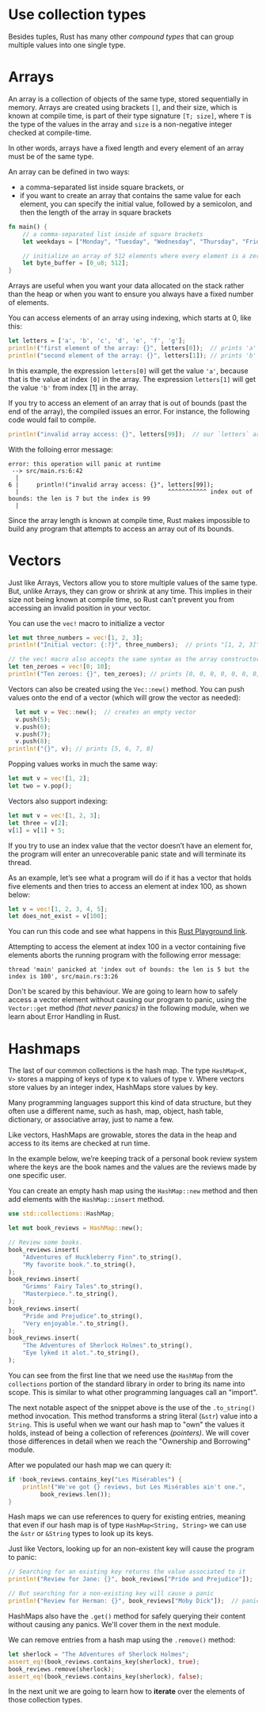 # Use collection types

Besides tuples, Rust has many other *compound types* that can group multiple values into one single type.

# Arrays

An array is a collection of objects of the same type, stored sequentially in memory. Arrays are
created using brackets `[]`, and their size, which is known at compile time, is part of their type
signature `[T; size]`, where `T` is the type of the values in the array and `size` is a non-negative
integer checked at compile-time.

In other words, arrays have a fixed length and every element of an array must be of the same type.

An array can be defined in two ways:

-   a comma-separated list inside square brackets, or
-   if you want to create an array that contains the same value for each element, you can specify
    the initial value, followed by a semicolon, and then the length of the array in square brackets

```rust
fn main() {
    // a comma-separated list inside of square brackets
    let weekdays = ["Monday", "Tuesday", "Wednesday", "Thursday", "Friday", "Saturday", "Sunday"];

    // initialize an array of 512 elements where every element is a zero
    let byte_buffer = [0_u8; 512];
}
```

Arrays are useful when you want your data allocated on the stack rather than the heap or when you
want to ensure you always have a fixed number of elements.

You can access elements of an array using indexing, which starts at 0, like this:

```rust
let letters = ['a', 'b', 'c', 'd', 'e', 'f', 'g'];
println!("first element of the array: {}", letters[0]);  // prints 'a'
println!("second element of the array: {}", letters[1]); // prints 'b'
```

In this example, the expression `letters[0]` will get the value `'a'`, because that is the value at
index `[0]` in the array. The expression `letters[1]` will get the value `'b'` from index [1] in the
array.

If you try to access an element of an array that is out of bounds (past the end of the array), the
compiled issues an error. For instance, the following code would fail to compile.

```rust
println!("invalid array access: {}", letters[99]);  // our `letters` array have only 7 elements
```

With the folloing error message:

    error: this operation will panic at runtime
     --> src/main.rs:6:42
      |
    6 |     println!("invalid array access: {}", letters[99]);
      |                                          ^^^^^^^^^^^ index out of bounds: the len is 7 but the index is 99
      |

Since the array length is known at compile time, Rust makes impossible to build any program that
attempts to access an array out of its bounds.

# Vectors

Just like Arrays, Vectors allow you to store multiple values of the same type. But, unlike Arrays,
they can grow or shrink at any time. This implies in their size not being known at compile time, so
Rust can't prevent you from accessing an invalid position in your vector.

You can use the `vec!` macro to initialize a vector

```rust
let mut three_numbers = vec![1, 2, 3];
println!("Initial vector: {:?}", three_numbers);  // prints "[1, 2, 3]"

// the vec! macro also accepts the same syntax as the array constructor
let ten_zeroes = vec![0; 10];
println!("Ten zeroes: {}", ten_zeroes); // prints [0, 0, 0, 0, 0, 0, 0, 0, 0, 0]
```

Vectors can also be created using the `Vec::new()` method. You can push values onto the end of a
vector (which will grow the vector as needed):

```rust
  let mut v = Vec::new();  // creates an empty vector
  v.push(5);
  v.push(6);
  v.push(7);
  v.push(8);
println!("{}", v); // prints [5, 6, 7, 8]
```

Popping values works in much the same way:

```rust
let mut v = vec![1, 2];
let two = v.pop();
```

Vectors also support indexing:

```rust
let mut v = vec![1, 2, 3];
let three = v[2];
v[1] = v[1] + 5;
```

If you try to use an index value that the vector doesn’t have an element for, the program will enter
an unrecoverable panic state and will terminate its thread.

As an example, let’s see what a program will do if it has a vector that holds five elements and then
tries to access an element at index 100, as shown below:

```rust
let v = vec![1, 2, 3, 4, 5];
let does_not_exist = v[100];
```

You can run this code and see what happens in this [Rust Playground link](https://play.rust-lang.org/?version=stable&mode=debug&edition=2018&gist=97a26b29e4839247c4228ec75bfe856c).

Attempting to access the element at index 100 in a vector containing five elements aborts the
running program with the following error message:

    thread 'main' panicked at 'index out of bounds: the len is 5 but the index is 100', src/main.rs:3:26

Don't be scared by this behaviour. We are going to learn how to safely access a vector element
without causing our program to panic, using the `Vector::get` method *(that never panics)* in the
following module, when we learn about Error Handling in Rust.


# Hashmaps

The last of our common collections is the hash map. The type `HashMap<K, V>` stores a mapping of
keys of type `K` to values of type `V`. Where vectors store values by an integer index, HashMaps
store values by key.

Many programming languages support this kind of data structure, but they often use a different name,
such as hash, map, object, hash table, dictionary, or associative array, just to name a few.

Like vectors, HashMaps are growable, stores the data in the heap and access to its items are checked
at run time.

In the example below, we’re keeping track of a personal book review system where the keys are the
book names and the values are the reviews made by one specific user.

You can create an empty hash map using the `HashMap::new` method and then add elements with the
`HashMap::insert` method.

```rust
use std::collections::HashMap;

let mut book_reviews = HashMap::new();

// Review some books.
book_reviews.insert(
    "Adventures of Huckleberry Finn".to_string(),
    "My favorite book.".to_string(),
);
book_reviews.insert(
    "Grimms' Fairy Tales".to_string(),
    "Masterpiece.".to_string(),
);
book_reviews.insert(
    "Pride and Prejudice".to_string(),
    "Very enjoyable.".to_string(),
);
book_reviews.insert(
    "The Adventures of Sherlock Holmes".to_string(),
    "Eye lyked it alot.".to_string(),
);

```

You can see from the first line that we need use the `HashMap` from the `collections` portion of the
standard library in order to bring its name into scope. This is similar to what other programming
languages call an "import".

The next notable aspect of the snippet above is the use of the `.to_string()` method
invocation. This method transforms a string literal (`&str`) value into a `String`. This is useful
when we want our hash map to "own" the values it holds, instead of being a collection of references
*(pointers)*. We will cover those differences in detail when we reach the "Ownership and Borrowing"
module.

After we populated our hash map we can query it:

```rust
if !book_reviews.contains_key("Les Misérables") {
    println!("We've got {} reviews, but Les Misérables ain't one.",
	     book_reviews.len());
}
```

Hash maps we can use references to query for existing entries, meaning that even if our hash map is
of type `HashMap<String, String>` we can use the `&str` or `&String` types to look up its keys.

Just like Vectors, looking up for an non-existent key will cause the program to panic:

```rust
// Searching for an existing key returns the value associated to it
println!("Review for Jane: {}", book_reviews["Pride and Prejudice"]);

// But searching for a non-existing key will cause a panic
println!("Review for Herman: {}", book_reviews["Moby Dick"]);  // panics!
```

HashMaps also have the `.get()` method for safely querying their content without causing any
panics. We'll cover them in the next module.

We can remove entries from a hash map using the `.remove()` method:

```rust
let sherlock = "The Adventures of Sherlock Holmes";
assert_eq!(book_reviews.contains_key(sherlock), true);
book_reviews.remove(sherlock);
assert_eq!(book_reviews.contains_key(sherlock), false);
```

In the next unit we are going to learn how to **iterate** over the elements of those collection
types.
